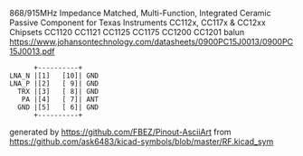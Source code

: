 868/915MHz Impedance Matched, Multi-Function, Integrated Ceramic Passive Component for Texas Instruments CC112x, CC117x & CC12xx Chipsets
CC1120 CC1121 CC1125 CC1175 CC1200 CC1201 balun
https://www.johansontechnology.com/datasheets/0900PC15J0013/0900PC15J0013.pdf


	      +----------+
	LNA_N |[1]   [10]| GND
	LNA_P |[2]   [ 9]| GND
	  TRX |[3]   [ 8]| GND
	   PA |[4]   [ 7]| ANT
	  GND |[5]   [ 6]| GND
	      +----------+


generated by https://github.com/FBEZ/Pinout-AsciiArt from https://github.com/ask6483/kicad-symbols/blob/master/RF.kicad_sym